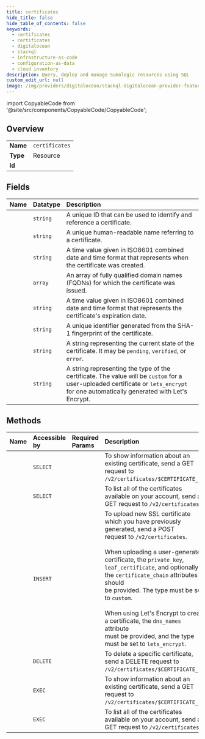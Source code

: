 ```yaml
---
title: certificates
hide_title: false
hide_table_of_contents: false
keywords:
  - certificates
  - certificates
  - digitalocean    
  - stackql
  - infrastructure-as-code
  - configuration-as-data
  - cloud inventory
description: Query, deploy and manage Sumologic resources using SQL
custom_edit_url: null
image: /img/providers/digitalocean/stackql-digitalocean-provider-featured-image.png
---
```


import CopyableCode from '@site/src/components/CopyableCode/CopyableCode';




## Overview
<table><tbody>
<tr><td><b>Name</b></td><td><code>certificates</code></td></tr>
<tr><td><b>Type</b></td><td>Resource</td></tr>
<tr><td><b>Id</b></td><td><CopyableCode code="digitalocean.certificates.certificates" /></td></tr>
</tbody></table>

## Fields
| Name | Datatype | Description |
|:-----|:---------|:------------|
| <CopyableCode code="id" /> | `string` | A unique ID that can be used to identify and reference a certificate. |
| <CopyableCode code="name" /> | `string` | A unique human-readable name referring to a certificate. |
| <CopyableCode code="created_at" /> | `string` | A time value given in ISO8601 combined date and time format that represents when the certificate was created. |
| <CopyableCode code="dns_names" /> | `array` | An array of fully qualified domain names (FQDNs) for which the certificate was issued. |
| <CopyableCode code="not_after" /> | `string` | A time value given in ISO8601 combined date and time format that represents the certificate's expiration date. |
| <CopyableCode code="sha1_fingerprint" /> | `string` | A unique identifier generated from the SHA-1 fingerprint of the certificate. |
| <CopyableCode code="state" /> | `string` | A string representing the current state of the certificate. It may be `pending`, `verified`, or `error`. |
| <CopyableCode code="type" /> | `string` | A string representing the type of the certificate. The value will be `custom` for a user-uploaded certificate or `lets_encrypt` for one automatically generated with Let's Encrypt. |
## Methods
| Name | Accessible by | Required Params | Description |
|:-----|:--------------|:----------------|:------------|
| <CopyableCode code="get" /> | `SELECT` | <CopyableCode code="certificate_id" /> | To show information about an existing certificate, send a GET request to `/v2/certificates/$CERTIFICATE_ID`. |
| <CopyableCode code="list" /> | `SELECT` |  | To list all of the certificates available on your account, send a GET request to `/v2/certificates`. |
| <CopyableCode code="create" /> | `INSERT` |  | To upload new SSL certificate which you have previously generated, send a POST<br />request to `/v2/certificates`.<br /><br />When uploading a user-generated certificate, the `private_key`,<br />`leaf_certificate`, and optionally the `certificate_chain` attributes should<br />be provided. The type must be set to `custom`.<br /><br />When using Let's Encrypt to create a certificate, the `dns_names` attribute<br />must be provided, and the type must be set to `lets_encrypt`.<br /> |
| <CopyableCode code="delete" /> | `DELETE` | <CopyableCode code="certificate_id" /> | To delete a specific certificate, send a DELETE request to<br />`/v2/certificates/$CERTIFICATE_ID`.<br /> |
| <CopyableCode code="_get" /> | `EXEC` | <CopyableCode code="certificate_id" /> | To show information about an existing certificate, send a GET request to `/v2/certificates/$CERTIFICATE_ID`. |
| <CopyableCode code="_list" /> | `EXEC` |  | To list all of the certificates available on your account, send a GET request to `/v2/certificates`. |
